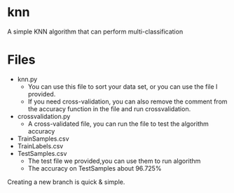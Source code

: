# knn
A simple KNN algorithm that can perform multi-classification


# Files

* knn.py
  *  You can use this file to sort your data set, or you can use the file I provided. 
  *  If you need cross-validation, you can also remove the comment from the accuracy function in the file and run crossvalidation.
* crossvalidation.py 
  *  A cross-validated file, you can run the file to test the algorithm accuracy
* TrainSamples.csv
* TrainLabels.csv
* TestSamples.csv
   *  The test file we provided,you can use them to run algorithm
   *  The accuracy on TestSamples about 96.725%

Creating a new branch is quick & simple.
